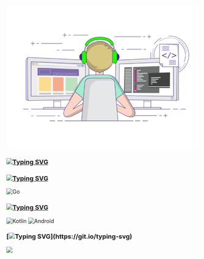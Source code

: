 <img align="center" top='60' alt="GIF" src="https://raw.githubusercontent.com/devSouvik/devSouvik/master/gif3.gif" width="600"/>


### [![Typing SVG](https://readme-typing-svg.demolab.com?font=Fira+Code&pause=1000&color=ED709B&width=435&lines=%F0%9F%91%8B+Hi%2C+I'm+suisbuds)](https://git.io/typing-svg)

### [![Typing SVG](https://readme-typing-svg.demolab.com?font=Fira+Code&duration=0.01&color=ED709B&repeat=false&width=435&lines=%F0%9F%8C%B1+currently+learning)](https://git.io/typing-svg)

![Go](https://img.shields.io/badge/Go-00ADD8?style=for-the-badge&logo=go&logoColor=white)

### [![Typing SVG](https://readme-typing-svg.demolab.com?font=Fira+Code&duration=0.01&color=ED709B&repeat=false&width=435&lines=%F0%9F%9A%80+skills)](https://git.io/typing-svg)

![Kotlin](https://img.shields.io/badge/Kotlin-B125EA?style=for-the-badge&logo=kotlin&logoColor=white)
![Android](https://img.shields.io/badge/Android-3DDC84?style=for-the-badge&logo=android&logoColor=white)

### [![Typing SVG](https://readme-typing-svg.demolab.com?font=Fira+Code&pause=1000&color=ED709B&width=435&lines=%F0%9F%A5%B0+My+favourite+band+is+%E3%83%A8%E3%83%AB%E3%82%B7%E3%82%AB+!)](https://git.io/typing-svg)

[![](https://count.getloli.com/get/@suisbuds.github.readme)](https://count.getloli.com/)






